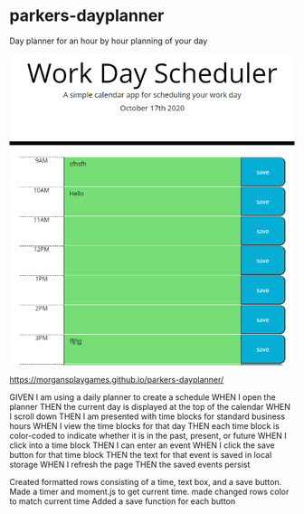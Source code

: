 # parkers-dayplanner
Day planner for an hour by hour planning of your day

![image](Screenshot.png)

https://morgansplaygames.github.io/parkers-dayplanner/

GIVEN I am using a daily planner to create a schedule
WHEN I open the planner
THEN the current day is displayed at the top of the calendar
WHEN I scroll down
THEN I am presented with time blocks for standard business hours
WHEN I view the time blocks for that day
THEN each time block is color-coded to indicate whether it is in the past, present, or future
WHEN I click into a time block
THEN I can enter an event
WHEN I click the save button for that time block
THEN the text for that event is saved in local storage
WHEN I refresh the page
THEN the saved events persist

Created formatted rows consisting of a time, text box, and a save button.
Made a timer and moment.js to get current time.
made changed rows color to match current time
Added a save function for each button